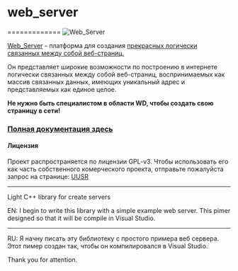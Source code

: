 # web_server
=============
![Web_Server](https://cloud.githubusercontent.com/assets/17599033/14936187/0e09ec58-0ee9-11e6-9f62-ae5f48d223e9.jpg)

[Web_Server](https://github.com/UUSR/web_server) - платформа для создания [прекрасных логически связанных между собой веб-страниц.](https://ru.wikipedia.org/wiki/%D0%A1%D0%B0%D0%B9%D1%82)

Он представляет широкие возможности по построению в интернете логически связанных между собой веб-страниц, воспринимаемых как массив связанных данных, имеющих уникальный адрес и представляемых как единое целое.

**Не нужно быть специалистом в области WD, чтобы создать свою страницу в сети!**

### [Полная документация здесь](https://github.com/UUSR/web_server/wiki)

#### Лицензия
Проект распространяется по лицензии GPL-v3. Чтобы использовать его как часть собственного комерческого проекта, отправьте пожалуйста запрос на странице: [UUSR](https://github.com/UUSR)

*********************************************************************************

Light C++ library for create servers

EN:
I begin to write this library with a simple example web server.
This pimer designed so that it will be compile in Visual Studio.

*********************************************************************************

RU: 
Я начну писать эту библиотеку с простого примера веб сервера.
Этот пимер создан так, чтобы он компилировалcя в Visual Studio.

Thank you for attention.
